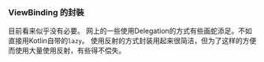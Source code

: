 ### ViewBinding 的封裝
目前看来似乎没有必要。
网上的一些使用Delegation的方式有些画蛇添足。不如直接用Kotlin自带的`lazy`。
使用反射的方式封装用起来很简洁，但为了这样的方便而使用大量使用反射，有些得不偿失。